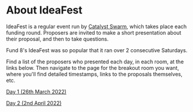 # About IdeaFest

IdeaFest is a regular event run by [Catalyst Swarm](https://catalystswarm.com), which takes place each funding round. Proposers are invited to make a short presentation about their proposal, and then to take questions.&#x20;

Fund 8's IdeaFest was so popular that it ran over 2 consecutive Saturdays.&#x20;

Find a list of the proposers who presented each day, in each room, at the links below. Then navigate to the page for the breakout room you want, where you'll find detailed timestamps, links to the proposals themselves, etc.

[Day 1 (26th March 2022)](https://quality-assurance-dao.gitbook.io/qadao-transcription-service/ideafest-fund-8/day-1-26th-march-2022)

[Day 2 (2nd April 2022)](https://quality-assurance-dao.gitbook.io/qadao-transcription-service/ideafest-fund-8/day-2-2nd-april-2022)
